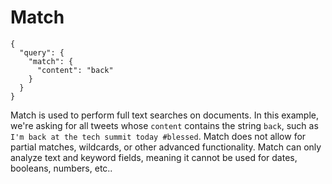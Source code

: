 # Match

```
{
  "query": {
    "match": {
      "content": "back"
    }
  }
}
```

Match is used to perform full text searches on documents. In this example, we're asking for all tweets whose `content` contains the string `back`, such as `I'm back at the tech summit today #blessed`. Match does not allow for partial matches, wildcards, or other advanced functionality. Match can only analyze text and keyword fields, meaning it cannot be used for dates, booleans, numbers, etc..